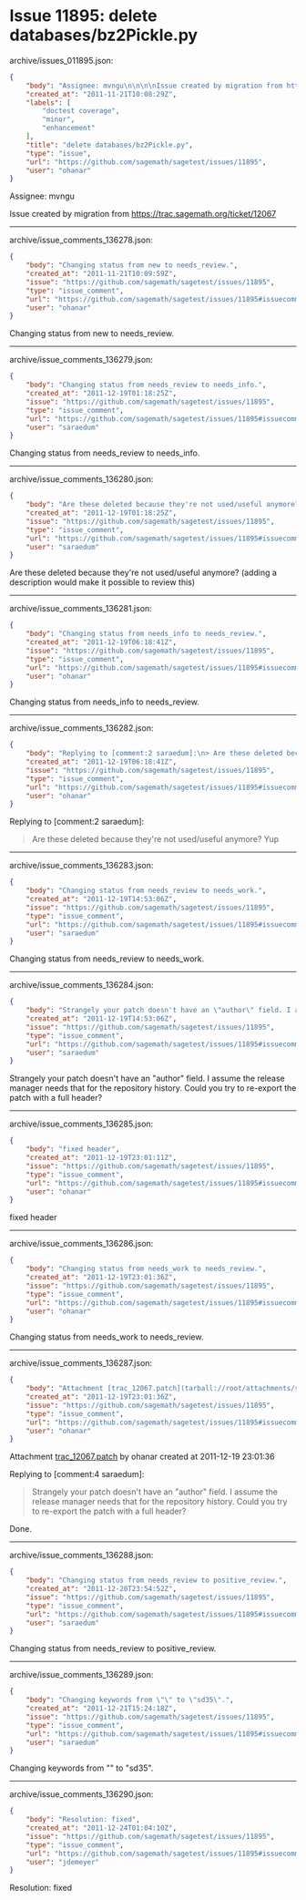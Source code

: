 # Issue 11895: delete databases/bz2Pickle.py

archive/issues_011895.json:
```json
{
    "body": "Assignee: mvngu\n\n\n\nIssue created by migration from https://trac.sagemath.org/ticket/12067\n\n",
    "created_at": "2011-11-21T10:08:29Z",
    "labels": [
        "doctest coverage",
        "minor",
        "enhancement"
    ],
    "title": "delete databases/bz2Pickle.py",
    "type": "issue",
    "url": "https://github.com/sagemath/sagetest/issues/11895",
    "user": "ohanar"
}
```
Assignee: mvngu



Issue created by migration from https://trac.sagemath.org/ticket/12067





---

archive/issue_comments_136278.json:
```json
{
    "body": "Changing status from new to needs_review.",
    "created_at": "2011-11-21T10:09:59Z",
    "issue": "https://github.com/sagemath/sagetest/issues/11895",
    "type": "issue_comment",
    "url": "https://github.com/sagemath/sagetest/issues/11895#issuecomment-136278",
    "user": "ohanar"
}
```

Changing status from new to needs_review.



---

archive/issue_comments_136279.json:
```json
{
    "body": "Changing status from needs_review to needs_info.",
    "created_at": "2011-12-19T01:18:25Z",
    "issue": "https://github.com/sagemath/sagetest/issues/11895",
    "type": "issue_comment",
    "url": "https://github.com/sagemath/sagetest/issues/11895#issuecomment-136279",
    "user": "saraedum"
}
```

Changing status from needs_review to needs_info.



---

archive/issue_comments_136280.json:
```json
{
    "body": "Are these deleted because they're not used/useful anymore? (adding a description would make it possible to review this)",
    "created_at": "2011-12-19T01:18:25Z",
    "issue": "https://github.com/sagemath/sagetest/issues/11895",
    "type": "issue_comment",
    "url": "https://github.com/sagemath/sagetest/issues/11895#issuecomment-136280",
    "user": "saraedum"
}
```

Are these deleted because they're not used/useful anymore? (adding a description would make it possible to review this)



---

archive/issue_comments_136281.json:
```json
{
    "body": "Changing status from needs_info to needs_review.",
    "created_at": "2011-12-19T06:18:41Z",
    "issue": "https://github.com/sagemath/sagetest/issues/11895",
    "type": "issue_comment",
    "url": "https://github.com/sagemath/sagetest/issues/11895#issuecomment-136281",
    "user": "ohanar"
}
```

Changing status from needs_info to needs_review.



---

archive/issue_comments_136282.json:
```json
{
    "body": "Replying to [comment:2 saraedum]:\n> Are these deleted because they're not used/useful anymore?\nYup",
    "created_at": "2011-12-19T06:18:41Z",
    "issue": "https://github.com/sagemath/sagetest/issues/11895",
    "type": "issue_comment",
    "url": "https://github.com/sagemath/sagetest/issues/11895#issuecomment-136282",
    "user": "ohanar"
}
```

Replying to [comment:2 saraedum]:
> Are these deleted because they're not used/useful anymore?
Yup



---

archive/issue_comments_136283.json:
```json
{
    "body": "Changing status from needs_review to needs_work.",
    "created_at": "2011-12-19T14:53:06Z",
    "issue": "https://github.com/sagemath/sagetest/issues/11895",
    "type": "issue_comment",
    "url": "https://github.com/sagemath/sagetest/issues/11895#issuecomment-136283",
    "user": "saraedum"
}
```

Changing status from needs_review to needs_work.



---

archive/issue_comments_136284.json:
```json
{
    "body": "Strangely your patch doesn't have an \"author\" field. I assume the release manager needs that for the repository history. Could you try to re-export the patch with a full header?",
    "created_at": "2011-12-19T14:53:06Z",
    "issue": "https://github.com/sagemath/sagetest/issues/11895",
    "type": "issue_comment",
    "url": "https://github.com/sagemath/sagetest/issues/11895#issuecomment-136284",
    "user": "saraedum"
}
```

Strangely your patch doesn't have an "author" field. I assume the release manager needs that for the repository history. Could you try to re-export the patch with a full header?



---

archive/issue_comments_136285.json:
```json
{
    "body": "fixed header",
    "created_at": "2011-12-19T23:01:11Z",
    "issue": "https://github.com/sagemath/sagetest/issues/11895",
    "type": "issue_comment",
    "url": "https://github.com/sagemath/sagetest/issues/11895#issuecomment-136285",
    "user": "ohanar"
}
```

fixed header



---

archive/issue_comments_136286.json:
```json
{
    "body": "Changing status from needs_work to needs_review.",
    "created_at": "2011-12-19T23:01:36Z",
    "issue": "https://github.com/sagemath/sagetest/issues/11895",
    "type": "issue_comment",
    "url": "https://github.com/sagemath/sagetest/issues/11895#issuecomment-136286",
    "user": "ohanar"
}
```

Changing status from needs_work to needs_review.



---

archive/issue_comments_136287.json:
```json
{
    "body": "Attachment [trac_12067.patch](tarball://root/attachments/some-uuid/ticket12067/trac_12067.patch) by ohanar created at 2011-12-19 23:01:36\n\nReplying to [comment:4 saraedum]:\n> Strangely your patch doesn't have an \"author\" field. I assume the release manager needs that for the repository history. Could you try to re-export the patch with a full header?\n\nDone.",
    "created_at": "2011-12-19T23:01:36Z",
    "issue": "https://github.com/sagemath/sagetest/issues/11895",
    "type": "issue_comment",
    "url": "https://github.com/sagemath/sagetest/issues/11895#issuecomment-136287",
    "user": "ohanar"
}
```

Attachment [trac_12067.patch](tarball://root/attachments/some-uuid/ticket12067/trac_12067.patch) by ohanar created at 2011-12-19 23:01:36

Replying to [comment:4 saraedum]:
> Strangely your patch doesn't have an "author" field. I assume the release manager needs that for the repository history. Could you try to re-export the patch with a full header?

Done.



---

archive/issue_comments_136288.json:
```json
{
    "body": "Changing status from needs_review to positive_review.",
    "created_at": "2011-12-20T23:54:52Z",
    "issue": "https://github.com/sagemath/sagetest/issues/11895",
    "type": "issue_comment",
    "url": "https://github.com/sagemath/sagetest/issues/11895#issuecomment-136288",
    "user": "saraedum"
}
```

Changing status from needs_review to positive_review.



---

archive/issue_comments_136289.json:
```json
{
    "body": "Changing keywords from \"\" to \"sd35\".",
    "created_at": "2011-12-21T15:24:18Z",
    "issue": "https://github.com/sagemath/sagetest/issues/11895",
    "type": "issue_comment",
    "url": "https://github.com/sagemath/sagetest/issues/11895#issuecomment-136289",
    "user": "saraedum"
}
```

Changing keywords from "" to "sd35".



---

archive/issue_comments_136290.json:
```json
{
    "body": "Resolution: fixed",
    "created_at": "2011-12-24T01:04:10Z",
    "issue": "https://github.com/sagemath/sagetest/issues/11895",
    "type": "issue_comment",
    "url": "https://github.com/sagemath/sagetest/issues/11895#issuecomment-136290",
    "user": "jdemeyer"
}
```

Resolution: fixed
